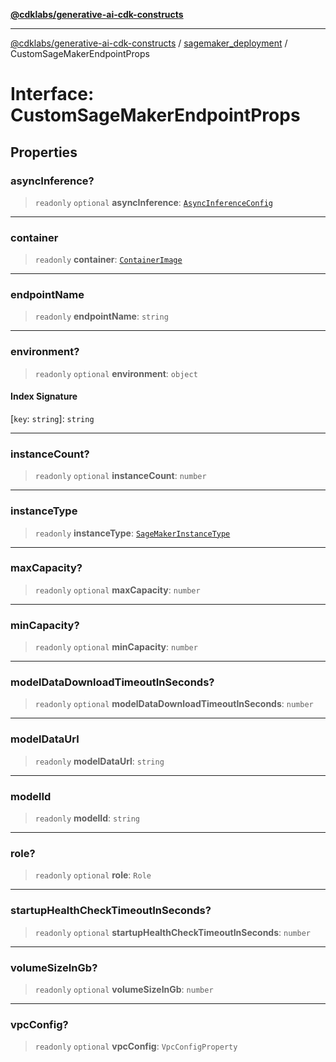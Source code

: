 [**@cdklabs/generative-ai-cdk-constructs**](../../../../README.md)

***

[@cdklabs/generative-ai-cdk-constructs](../../../../README.md) / [sagemaker\_deployment](../README.md) / CustomSageMakerEndpointProps

# Interface: CustomSageMakerEndpointProps

## Properties

### asyncInference?

> `readonly` `optional` **asyncInference**: [`AsyncInferenceConfig`](AsyncInferenceConfig.md)

***

### container

> `readonly` **container**: [`ContainerImage`](../classes/ContainerImage.md)

***

### endpointName

> `readonly` **endpointName**: `string`

***

### environment?

> `readonly` `optional` **environment**: `object`

#### Index Signature

\[`key`: `string`\]: `string`

***

### instanceCount?

> `readonly` `optional` **instanceCount**: `number`

***

### instanceType

> `readonly` **instanceType**: [`SageMakerInstanceType`](../classes/SageMakerInstanceType.md)

***

### maxCapacity?

> `readonly` `optional` **maxCapacity**: `number`

***

### minCapacity?

> `readonly` `optional` **minCapacity**: `number`

***

### modelDataDownloadTimeoutInSeconds?

> `readonly` `optional` **modelDataDownloadTimeoutInSeconds**: `number`

***

### modelDataUrl

> `readonly` **modelDataUrl**: `string`

***

### modelId

> `readonly` **modelId**: `string`

***

### role?

> `readonly` `optional` **role**: `Role`

***

### startupHealthCheckTimeoutInSeconds?

> `readonly` `optional` **startupHealthCheckTimeoutInSeconds**: `number`

***

### volumeSizeInGb?

> `readonly` `optional` **volumeSizeInGb**: `number`

***

### vpcConfig?

> `readonly` `optional` **vpcConfig**: `VpcConfigProperty`

